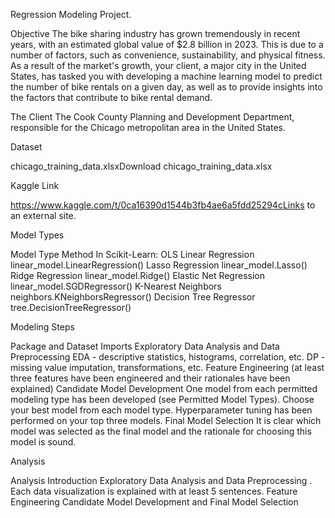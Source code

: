 
Regression Modeling Project.

Objective The bike sharing industry has grown tremendously in recent years, with an estimated global value of $2.8 billion in 2023. This is due to a number of factors, such as convenience, sustainability, and physical fitness. As a result of the market's growth, your client, a major city in the United States, has tasked you with developing a machine learning model to predict the number of bike rentals on a given day, as well as to provide insights into the factors that contribute to bike rental demand.

The Client The Cook County Planning and Development Department, responsible for the Chicago metropolitan area in the United States.

Dataset

chicago_training_data.xlsxDownload chicago_training_data.xlsx

Kaggle Link

https://www.kaggle.com/t/0ca16390d1544b3fb4ae6a5fdd25294cLinks to an external site.

Model Types

Model Type Method In Scikit-Learn: OLS Linear Regression linear_model.LinearRegression() Lasso Regression linear_model.Lasso() Ridge Regression linear_model.Ridge() Elastic Net Regression linear_model.SGDRegressor() K-Nearest Neighbors neighbors.KNeighborsRegressor() Decision Tree Regressor tree.DecisionTreeRegressor()

Modeling Steps

Package and Dataset Imports Exploratory Data Analysis and Data Preprocessing EDA - descriptive statistics, histograms, correlation, etc. DP - missing value imputation, transformations, etc. Feature Engineering (at least three features have been engineered and their rationales have been explained) Candidate Model Development One model from each permitted modeling type has been developed (see Permitted Model Types). Choose your best model from each model type. Hyperparameter tuning has been performed on your top three models. Final Model Selection It is clear which model was selected as the final model and the rationale for choosing this model is sound.

Analysis

Analysis Introduction Exploratory Data Analysis and Data Preprocessing . Each data visualization is explained with at least 5 sentences. Feature Engineering Candidate Model Development and Final Model Selection
